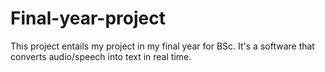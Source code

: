 # Final-year-project
This project entails my project in my final year for BSc. It's a software that converts audio/speech into text in real time. 
